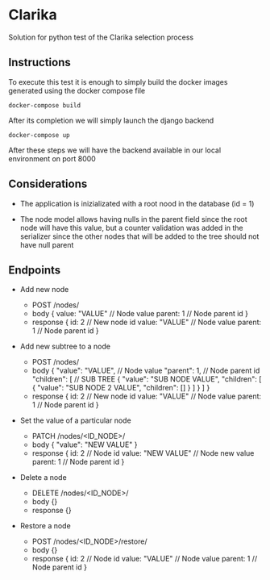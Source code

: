 # Clarika
Solution for python test of the Clarika selection process

## Instructions 

To execute this test it is enough to simply build the docker images generated using the docker compose file

`docker-compose build`

After its completion we will simply launch the django backend 

`docker-compose up`

After these steps we will have the backend available in our local environment on port 8000


## Considerations

- The application is inizializated with a root nood in the database (id = 1)

- The node model allows having nulls in the parent field since the root node will have this value, but a counter validation was added in the serializer since the other nodes that will be added to the tree should not have null parent


## Endpoints

 - Add new node
    - POST /nodes/
    - body 
        {
            value: "VALUE"   // Node value
            parent: 1       // Node parent id
        }
    - response
        {
            id: 2           // New node id
            value: "VALUE"   // Node value
            parent: 1       // Node parent id
        }


- Add new subtree to a node
    - POST /nodes/
    - body
        {
            "value": "VALUE",    // Node value
            "parent": 1,        // Node parent id
            "children": [       // SUB TREE
                {
                    "value": "SUB NODE VALUE", 
                    "children": [
                        {
                            "value": "SUB NODE 2 VALUE", 
                            "children": []
                        }
                    ]
                }
            ]
        }
    - response
        {
            id: 2           // New node id
            value: "VALUE"   // Node value
            parent: 1       // Node parent id
        }

- Set the value of a particular node
    - PATCH /nodes/<ID_NODE>/
    - body
        {
            "value": "NEW VALUE"
        }
    - response
        {
            id: 2               // Node id
            value: "NEW VALUE"  // Node new value
            parent: 1           // Node parent id
        }

- Delete a node
    - DELETE /nodes/<ID_NODE>/
    - body 
        {}
    - response
        {}

- Restore a node 
    - POST /nodes/<ID_NODE>/restore/
    - body 
        {}
    - response
        {
            id: 2               // Node id
            value: "VALUE"      // Node value
            parent: 1           // Node parent id
        }
